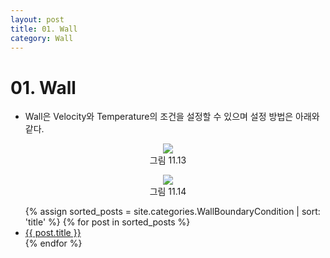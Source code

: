 ```yaml
---
layout: post
title: 01. Wall
category: Wall
---
```


# 01. Wall

* Wall은 Velocity와 Temperature의 조건을 설정할 수 있으며 설정 방법은 아래와 같다.<br>

<p align='Center'>
    <img src="https://github.com/nextfoam/baram-pages/raw/main/screenshots/userguide/11.13.png"><br>
    그림 11.13
</p>

<p align='Center'>
    <img src="https://github.com/nextfoam/baram-pages/raw/main/screenshots/userguide/11.14.png"><br>
    그림 11.14
</p>

<ul>
  {% assign sorted_posts = site.categories.WallBoundaryCondition | sort: 'title' %}
  {% for post in sorted_posts %}
    <li><a href="{{ site.baseurl }}{{ post.url }}">{{ post.title }}</a></li>
  {% endfor %}
</ul>